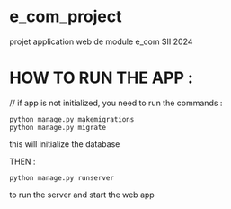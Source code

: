 # e_com_project
projet application web de module e_com SII 2024


# HOW TO RUN THE APP : 
// if app is not initialized, you need to run the commands : 

    python manage.py makemigrations
    python manage.py migrate

this will initialize the database 

THEN : 

    python manage.py runserver
    
to run the server and start the web app
